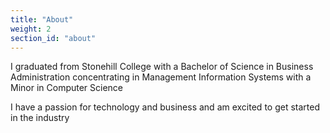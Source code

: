 ```yaml
---
title: "About"
weight: 2
section_id: "about"
---
```


I graduated from Stonehill College with a Bachelor of Science in Business Administration concentrating in Management Information Systems with a Minor in Computer Science

I have a passion for technology and business and am excited to get started in the industry
